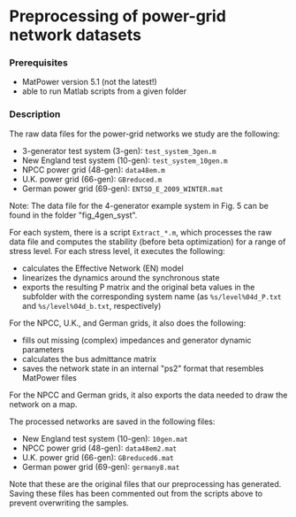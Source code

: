 # Preprocessing of power-grid network datasets

### Prerequisites
- MatPower version 5.1  (not the latest!)
- able to run Matlab scripts from a given folder

### Description

The raw data files for the power-grid networks we study are the following:
- 3-generator test system (3-gen): `test_system_3gen.m`
- New England test system (10-gen): `test_system_10gen.m`
- NPCC power grid (48-gen): `data48em.m`
- U.K. power grid (66-gen): `GBreduced.m`
- German power grid (69-gen): `ENTSO_E_2009_WINTER.mat`

Note: The data file for the 4-generator example system in Fig. 5 can be found in the folder "fig_4gen_syst".

For each system, there is a script `Extract_*.m`, which processes the raw data file and computes the stability (before beta optimization) for a range of stress level.  For each stress level, it executes the following:
- calculates the Effective Network (EN) model
- linearizes the dynamics around the synchronous state
- exports the resulting P matrix and the original beta values in the subfolder with the corresponding system name (as `%s/level%04d_P.txt` and `%s/level%04d_b.txt`, respectively)

For the NPCC, U.K., and German grids, it also does the following:
- fills out missing (complex) impedances and generator dynamic parameters
- calculates the bus admittance matrix
- saves the network state in an internal "ps2" format that resembles MatPower files

For the NPCC and German grids, it also exports the data needed to draw the network on a map.

The processed networks are saved in the following files:
- New England test system (10-gen): `10gen.mat`
- NPCC power grid (48-gen): `data48em2.mat`
- U.K. power grid (66-gen): `GBreduced6.mat`
- German power grid (69-gen): `germany8.mat`

Note that these are the original files that our preprocessing has generated.
Saving these files has been commented out from the scripts above to prevent overwriting the samples.
